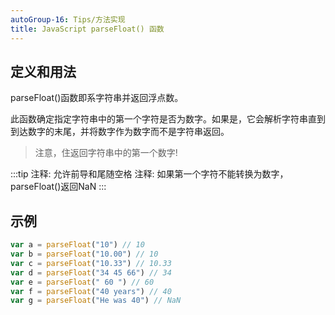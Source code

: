 ```yaml
---
autoGroup-16: Tips/方法实现
title: JavaScript parseFloat() 函数
---
```


## 定义和用法
parseFloat()函数即系字符串并返回浮点数。

此函数确定指定字符串中的第一个字符是否为数字。如果是，它会解析字符串直到到达数字的末尾，并将数字作为数字而不是字符串返回。

> 注意，住返回字符串中的第一个数字!

:::tip
注释: 允许前导和尾随空格
注释: 如果第一个字符不能转换为数字，parseFloat()返回NaN
:::

## 示例
```js
var a = parseFloat("10") // 10
var b = parseFloat("10.00") // 10
var c = parseFloat("10.33") // 10.33
var d = parseFloat("34 45 66") // 34 
var e = parseFloat(" 60 ") // 60
var f = parseFloat("40 years") // 40
var g = parseFloat("He was 40") // NaN
```